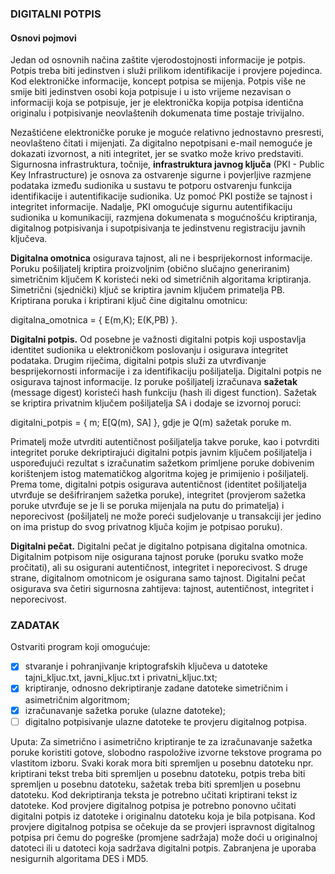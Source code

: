 ### DIGITALNI POTPIS
#### Osnovi pojmovi
Jedan od osnovnih načina zaštite vjerodostojnosti informacije je potpis.
Potpis treba biti jedinstven i služi prilikom identifikacije i provjere pojedinca.
Kod elektroničke informacije, koncept potpisa se mijenja.
Potpis više ne smije biti jedinstven osobi koja potpisuje i u isto vrijeme nezavisan o
informaciji koja se potpisuje, jer je elektronička kopija potpisa identična
originalu i potpisivanje neovlaštenih dokumenata time postaje trivijalno.

Nezaštićene elektroničke poruke je moguće relativno jednostavno presresti,
neovlašteno čitati i mijenjati. Za digitalno nepotpisani e-mail nemoguće je dokazati izvornost,
a niti integritet, jer se svatko može krivo predstaviti. Sigurnosna infrastruktura, točnije,
**infrastruktura javnog ključa** (PKI - Public Key Infrastructure) je osnova za ostvarenje sigurne
i povjerljive razmjene podataka između sudionika u sustavu te potporu ostvarenju funkcija
identifikacije i autentifikacije sudionika. Uz pomoć PKI postiže se tajnost i integritet informacije.
Nadalje, PKI omogućuje sigurnu autentifikaciju sudionika u komunikaciji,
razmjena dokumenata s mogućnošću kriptiranja, digitalnog potpisivanja
i supotpisivanja te jedinstvenu registraciju javnih ključeva.

**Digitalna omotnica** osigurava tajnost, ali ne i besprijekornost informacije.
Poruku pošiljatelj kriptira proizvoljnim (obično slučajno generiranim) simetričnim
ključem K koristeći neki od simetričnih algoritama kriptiranja. Simetrični (sjednički) ključ
se kriptira javnim ključem primatelja PB. Kriptirana poruka i kriptirani ključ čine digitalnu omotnicu:

digitalna_omotnica = { E(m,K); E(K,PB) }.

**Digitalni potpis.** Od posebne je važnosti digitalni potpis koji uspostavlja identitet sudionika u
elektroničkom poslovanju i osigurava integritet podataka. Drugim riječima, digitalni potpis služi za 
utvrđivanje besprijekornosti informacije i za identifikaciju pošiljatelja. Digitalni potpis ne osigurava 
tajnost informacije. Iz poruke pošiljatelj izračunava **sažetak** (message digest) koristeći hash funkciju 
(hash ili digest function). Sažetak se kriptira privatnim ključem pošiljatelja SA i dodaje se izvornoj poruci:

digitalni_potpis = { m; E[Q(m), SA] },
gdje je Q(m) sažetak poruke m.

Primatelj može utvrditi autentičnost pošiljatelja takve poruke, kao i potvrditi integritet poruke dekriptirajući 
digitalni potpis javnim ključem pošiljatelja i uspoređujući rezultat s izračunatim sažetkom primljene 
poruke dobivenim korištenjem istog matematičkog algoritma kojeg je primijenio i pošiljatelj.
Prema tome, digitalni potpis osigurava autentičnost (identitet pošiljatelja utvrđuje se dešifriranjem
sažetka poruke), integritet (provjerom sažetka poruke utvrđuje se je li se poruka mijenjala na putu
do primatelja) i neporecivost (pošiljatelj ne može poreći sudjelovanje u transakciji jer jedino
on ima pristup do svog privatnog ključa kojim je potpisao poruku).

**Digitalni pečat.** Digitalni pečat je digitalno potpisana digitalna omotnica. 
Digitalnim potpisom nije osigurana tajnost poruke (poruku svatko može pročitati), 
ali su osigurani autentičnost, integritet i neporecivost. S druge strane, digitalnom
omotnicom je osigurana samo tajnost. Digitalni pečat osigurava sva četiri 
sigurnosna zahtijeva: tajnost, autentičnost, integritet i neporecivost.

### ZADATAK

Ostvariti program koji omogućuje:
- [x] stvaranje i pohranjivanje kriptografskih ključeva u datoteke 
tajni_kljuc.txt, javni_kljuc.txt i privatni_kljuc.txt;
- [x] kriptiranje, odnosno dekriptiranje zadane datoteke simetričnim i asimetričnim algoritmom;
- [x] izračunavanje sažetka poruke (ulazne datoteke);
- [ ] digitalno potpisivanje ulazne datoteke te provjeru digitalnog potpisa.

Uputa: Za simetrično i asimetrično kriptiranje te za izračunavanje sažetka poruke 
koristiti gotove, slobodno raspoložive izvorne tekstove programa po vlastitom izboru. 
Svaki korak mora biti spremljen u posebnu datoteku npr. kriptirani tekst treba biti spremljen 
u posebnu datoteku, potpis treba biti spremljen u posebnu datoteku, sažetak treba biti spremljen 
u posebnu datoteku. Kod dekriptiranja teksta je potrebno učitati kriptirani tekst iz datoteke. 
Kod provjere digitalnog potpisa je potrebno ponovno učitati digitalni potpis iz datoteke i 
originalnu datoteku koja je bila potpisana. Kod provjere digitalnog potpisa se očekuje da se provjeri 
ispravnost digitalnog potpisa pri čemu do pogreške (promjene sadržaja) može doći u originalnoj datoteci 
ili u datoteci koja sadržava digitalni potpis. Zabranjena je uporaba nesigurnih algoritama DES i MD5.
